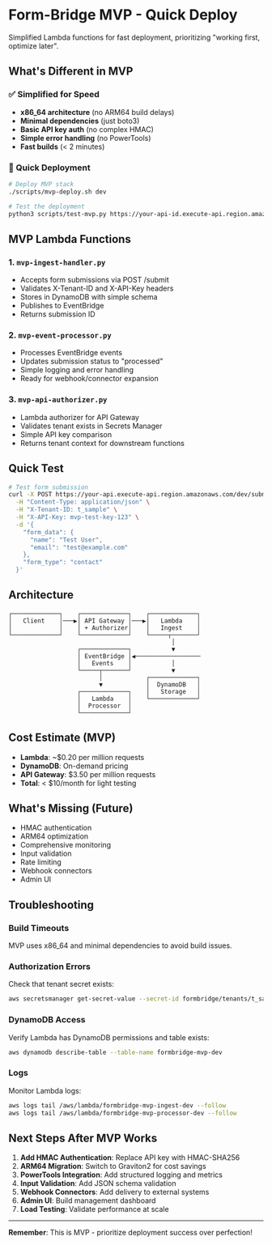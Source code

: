 # Form-Bridge MVP - Quick Deploy

Simplified Lambda functions for fast deployment, prioritizing "working first, optimize later".

## What's Different in MVP

### ✅ Simplified for Speed
- **x86_64 architecture** (no ARM64 build delays)
- **Minimal dependencies** (just boto3)
- **Basic API key auth** (no complex HMAC)
- **Simple error handling** (no PowerTools)
- **Fast builds** (< 2 minutes)

### 🚀 Quick Deployment

```bash
# Deploy MVP stack
./scripts/mvp-deploy.sh dev

# Test the deployment
python3 scripts/test-mvp.py https://your-api-id.execute-api.region.amazonaws.com/dev
```

## MVP Lambda Functions

### 1. `mvp-ingest-handler.py`
- Accepts form submissions via POST /submit
- Validates X-Tenant-ID and X-API-Key headers
- Stores in DynamoDB with simple schema
- Publishes to EventBridge
- Returns submission ID

### 2. `mvp-event-processor.py` 
- Processes EventBridge events
- Updates submission status to "processed"
- Simple logging and error handling
- Ready for webhook/connector expansion

### 3. `mvp-api-authorizer.py`
- Lambda authorizer for API Gateway
- Validates tenant exists in Secrets Manager
- Simple API key comparison
- Returns tenant context for downstream functions

## Quick Test

```bash
# Test form submission
curl -X POST https://your-api.execute-api.region.amazonaws.com/dev/submit \
  -H "Content-Type: application/json" \
  -H "X-Tenant-ID: t_sample" \
  -H "X-API-Key: mvp-test-key-123" \
  -d '{
    "form_data": {
      "name": "Test User", 
      "email": "test@example.com"
    },
    "form_type": "contact"
  }'
```

## Architecture

```
┌─────────────┐    ┌─────────────┐    ┌─────────────┐
│   Client    │───▶│ API Gateway │───▶│   Lambda    │
│             │    │ + Authorizer│    │   Ingest    │
└─────────────┘    └─────────────┘    └─────┬───────┘
                                             │
                   ┌─────────────┐           ▼
                   │ EventBridge │◀──────────────────
                   │   Events    │           │
                   └─────┬───────┘           ▼
                         │            ┌─────────────┐
                         ▼            │  DynamoDB   │
                   ┌─────────────┐    │   Storage   │
                   │   Lambda    │    └─────────────┘
                   │  Processor  │
                   └─────────────┘
```

## Cost Estimate (MVP)
- **Lambda**: ~$0.20 per million requests
- **DynamoDB**: On-demand pricing
- **API Gateway**: $3.50 per million requests
- **Total**: < $10/month for light testing

## What's Missing (Future)
- HMAC authentication
- ARM64 optimization
- Comprehensive monitoring
- Input validation
- Rate limiting
- Webhook connectors
- Admin UI

## Troubleshooting

### Build Timeouts
MVP uses x86_64 and minimal dependencies to avoid build issues.

### Authorization Errors
Check that tenant secret exists:
```bash
aws secretsmanager get-secret-value --secret-id formbridge/tenants/t_sample
```

### DynamoDB Access
Verify Lambda has DynamoDB permissions and table exists:
```bash
aws dynamodb describe-table --table-name formbridge-mvp-dev
```

### Logs
Monitor Lambda logs:
```bash
aws logs tail /aws/lambda/formbridge-mvp-ingest-dev --follow
aws logs tail /aws/lambda/formbridge-mvp-processor-dev --follow
```

## Next Steps After MVP Works

1. **Add HMAC Authentication**: Replace API key with HMAC-SHA256
2. **ARM64 Migration**: Switch to Graviton2 for cost savings
3. **PowerTools Integration**: Add structured logging and metrics
4. **Input Validation**: Add JSON schema validation
5. **Webhook Connectors**: Add delivery to external systems
6. **Admin UI**: Build management dashboard
7. **Load Testing**: Validate performance at scale

---

**Remember**: This is MVP - prioritize deployment success over perfection!